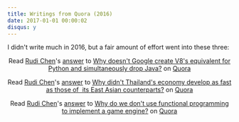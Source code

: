 ```yaml
---
title: Writings from Quora (2016)
date: 2017-01-01 00:00:02
disqus: y
---
```


I didn't write much in 2016, but a fair amount of effort went into these three:

<center>
<span class="quora-content-embed" data-name="Why-doesnt-Google-create-V8s-equivalent-for-Python-and-simultaneously-drop-Java/answer/Rudi-Chen">Read <a class="quora-content-link" data-width="559" load-full-answer="False" data-key="6f79dbb6d5d0de8f93cd3be820cb461c" data-id="21442885" data-embed="newecap" href="https://www.quora.com/Why-doesnt-Google-create-V8s-equivalent-for-Python-and-simultaneously-drop-Java/answer/Rudi-Chen" data-type="answer" data-height="250"><a href="https://www.quora.com/Rudi-Chen">Rudi Chen</a>&#039;s <a href="/Why-doesnt-Google-create-V8s-equivalent-for-Python-and-simultaneously-drop-Java#ans21442885">answer</a> to <a href="/Why-doesnt-Google-create-V8s-equivalent-for-Python-and-simultaneously-drop-Java" ref="canonical"><span class="rendered_qtext">Why doesn&#039;t Google create V8&#039;s equivalent for Python and simultaneously drop Java?</span></a></a> on <a href="https://www.__nousername__.main.quora.com">Quora</a><script type="text/javascript" src="https://www.quora.com/widgets/content"></script></span>

<span class="quora-content-embed" data-name="Why-didnt-Thailands-economy-develop-as-fast-as-those-of-its-East-Asian-counterparts/answer/Rudi-Chen">Read <a class="quora-content-link" data-width="559" load-full-answer="False" data-key="4f94703fdb3d7738311887667d3adb99" data-id="18188288" data-embed="newecap" href="https://www.quora.com/Why-didnt-Thailands-economy-develop-as-fast-as-those-of-its-East-Asian-counterparts/answer/Rudi-Chen" data-type="answer" data-height="250"><a href="https://www.quora.com/Rudi-Chen">Rudi Chen</a>&#039;s <a href="/Why-didnt-Thailands-economy-develop-as-fast-as-those-of-its-East-Asian-counterparts#ans18188288">answer</a> to <a href="/Why-didnt-Thailands-economy-develop-as-fast-as-those-of-its-East-Asian-counterparts" ref="canonical"><span class="rendered_qtext">Why didn&#039;t Thailand&#039;s economy develop as fast as those of&nbsp; its East Asian counterparts?</span></a></a> on <a href="https://www.__nousername__.main.quora.com">Quora</a><script type="text/javascript" src="https://www.quora.com/widgets/content"></script></span>

<span class="quora-content-embed" data-name="Why-do-we-dont-use-functional-programming-to-implement-a-game-engine/answer/Rudi-Chen">Read <a class="quora-content-link" data-width="559" load-full-answer="False" data-key="3ef03f489548768caa6168c541c6f5f5" data-id="28732324" data-embed="newecap" href="https://www.quora.com/Why-do-we-dont-use-functional-programming-to-implement-a-game-engine/answer/Rudi-Chen" data-type="answer" data-height="250"><a href="https://www.quora.com/Rudi-Chen">Rudi Chen</a>&#039;s <a href="/Why-do-we-dont-use-functional-programming-to-implement-a-game-engine#ans28732324">answer</a> to <a href="/Why-do-we-dont-use-functional-programming-to-implement-a-game-engine" ref="canonical"><span class="rendered_qtext">Why do we don&#039;t use functional programming to implement a game engine?</span></a></a> on <a href="https://www.__nousername__.main.quora.com">Quora</a><script type="text/javascript" src="https://www.quora.com/widgets/content"></script></span>
</center>
